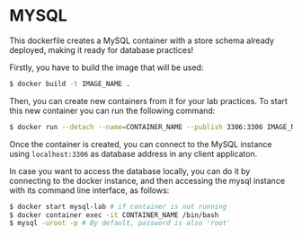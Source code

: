 # MYSQL

This dockerfile creates a  MySQL container with a store schema already deployed, making it ready for database practices!

Firstly, you have to build the image that will be used:
```bash
$ docker build -t IMAGE_NAME .
```

Then, you can create new containers from it for your lab practices. 
To start this new container you can run the following command:
```bash
$ docker run --detach --name=CONTAINER_NAME --publish 3306:3306 IMAGE_NAME
```

Once the container is created, you can connect to the MySQL instance using `localhost:3306` as  database address in any client applicaton.

In case you want to access the database locally, you can do it by connecting to the docker instance, and then accessing the mysql instance with its command line interface, as follows:

```bash
$ docker start mysql-lab # if container is not running
$ docker container exec -it CONTAINER_NAME /bin/bash
$ mysql -uroot -p # By default, password is also 'root'
```